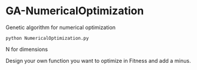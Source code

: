 # GA-NumericalOptimization

Genetic algorithm for numerical optimization

```shell
python NumericalOptimization.py
```

N for dimensions

Design your own function you want to optimize in Fitness and add a minus.
